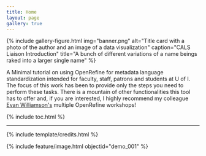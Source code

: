 ```yaml
---
title: Home
layout: page
gallery: true
---
```


{% include gallery-figure.html img="banner.png" alt="Title card with a photo of the author and an image of a data visualization" caption="CALS Liaison Introduction" title="A bunch of different variations of a name beings raked into a larger single name" %}

A Minimal tutorial on using OpenRefine for metadata language standardization intended for faculty, staff, patrons and students at U of I. The focus of this work has been to provide only the steps you need to perform these tasks. There is a mountain of other functionalities this tool has to offer and, if you are interested, I highly recommend my colleague [Evan Williamson's](https://evanwill.github.io/) multiple OpenRefine workshops!

{% include toc.html %}

------

{% include template/credits.html %}

{% include feature/image.html objectid="demo_001" %}
